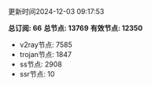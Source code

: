 更新时间2024-12-03 09:17:53

**总订阅: 66**
**总节点: 13769**
**有效节点: 12350**
- v2ray节点: 7585
- trojan节点: 1847
- ss节点: 2908
- ssr节点: 10
